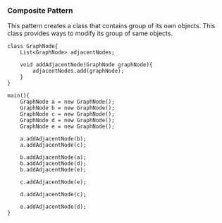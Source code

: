 ### Composite Pattern

This pattern creates a class that contains group of its own objects. This class provides ways to modify its group of same objects.

```
class GraphNode{
	List<GraphNode> adjacentNodes;
	
	void addAdjacentNode(GraphNode graphNode){
		adjacentNodes.add(graphNode);
	}
}

main(){
	GraphNode a = new GraphNode();
	GraphNode b = new GraphNode();
	GraphNode c = new GraphNode();
	GraphNode d = new GraphNode();
	GraphNode e = new GraphNode();
	
	a.addAdjacentNode(b);
	a.addAdjacentNode(c);
	
	b.addAdjacentNode(a);
	b.addAdjacentNode(d);
	b.addAdjacentNode(e);
	
	c.addAdjacentNode(e);
	
	d.addAdjacentNode(c);
	
	e.addAdjacentNode(d);
}
```
